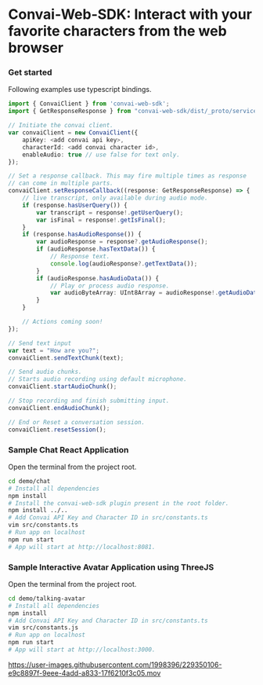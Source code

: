 # Convai-Web-SDK: Interact with your favorite characters from the web browser

### Get started

Following examples use typescript bindings.

```ts
import { ConvaiClient } from 'convai-web-sdk';
import { GetResponseResponse } from "convai-web-sdk/dist/_proto/service/service_pb";

// Initiate the convai client.
var convaiClient = new ConvaiClient({
    apiKey: <add convai api key>,
    characterId: <add convai character id>,
    enableAudio: true // use false for text only.
});

// Set a response callback. This may fire multiple times as response
// can come in multiple parts.
convaiClient.setResponseCallback((response: GetResponseResponse) => {
    // live transcript, only available during audio mode.
    if (response.hasUserQuery()) {
        var transcript = response!.getUserQuery();
        var isFinal = response!.getIsFinal();
    }
    if (response.hasAudioResponse()) {
        var audioResponse = response?.getAudioResponse();
        if (audioResponse.hasTextData()) {
            // Response text.
            console.log(audioResponse?.getTextData());
        }
        if (audioResponse.hasAudioData()) {
            // Play or process audio response.
            var audioByteArray: UInt8Array = audioResponse!.getAudioData_asU8();
        }
    }

    // Actions coming soon!
});

// Send text input
var text = "How are you?";
convaiClient.sendTextChunk(text);

// Send audio chunks.
// Starts audio recording using default microphone.
convaiClient.startAudioChunk();

// Stop recording and finish submitting input.
convaiClient.endAudioChunk();

// End or Reset a conversation session.
convaiClient.resetSession();

```

### Sample Chat React Application

Open the terminal from the project root.

```sh
cd demo/chat
# Install all dependencies
npm install
# Install the convai-web-sdk plugin present in the root folder.
npm install ../..
# Add Convai API Key and Character ID in src/constants.ts
vim src/constants.ts
# Run app on localhost
npm run start
# App will start at http://localhost:8081.
```

### Sample Interactive Avatar Application using ThreeJS

Open the terminal from the project root.

```sh
cd demo/talking-avatar
# Install all dependencies
npm install
# Add Convai API Key and Character ID in src/constants.ts
vim src/constants.js
# Run app on localhost
npm run start
# App will start at http://localhost:3000.
```


https://user-images.githubusercontent.com/1998396/229350106-e9c8897f-9eee-4add-a833-17f6210f3c05.mov




